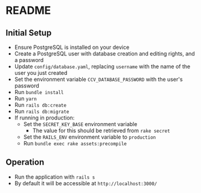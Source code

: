 # README

## Initial Setup

- Ensure PostgreSQL is installed on your device
- Create a PostgreSQL user with database creation and editing rights, and a password
- Update `config/database.yaml`, replacing `username` with the name of the user you just created
- Set the environment variable `CCV_DATABASE_PASSWORD` with the user's password
- Run `bundle install`
- Run `yarn`
- Run `rails db:create`
- Run `rails db:migrate`
- If running in production:
  - Set the `SECRET_KEY_BASE` environment variable
    - The value for this should be retrieved from `rake secret`
  - Set the `RAILS_ENV` environment variable to `production`
  - Run `bundle exec rake assets:precompile`

## Operation

- Run the application with `rails s`
- By default it will be accessible at `http://localhost:3000/`
